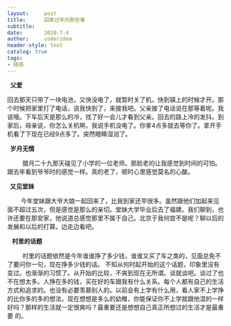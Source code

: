 ```yaml
---
layout:     post
title:      回家过年的那些事
subtitle:   
date:       2020-7-4
author:     coderidea
header-style: text
catalog: true
tags:
- 随感
--- 
```

<p> <strong> 父爱</strong></p>

<p>回去那天只带了一块电池，又快没电了，就暂时关了机，快到镇上的时候才开。那个时候把家里打了电话，说我快到了，来接我吧。父亲接了电话说在那等着呢。我说哦。下车后天是那么的冷，找了好一会儿才看到父亲。回去的路上冷的发抖。到家后，母亲说，你怎么关机啊，我说手机没电了。你爹4点多就去等你了。拿开手机看了下现在已经9点多了。突然眼睛湿润了。</p>

<p> <strong> 岁月无情</strong></p>

<p>         腊月二十九那天碰见了小学的一位老师。那脸老的让我感觉到时间的可怕。跟去年看到爷爷时的感觉一样。真的老了，顿时心里感觉莫名的心酸。</p>

<p><strong>  又见堂妹</strong></p>

<p>        今年堂妹跟大爷大娘一起回来了，比我到家还早很多。虽然跟他们加起来见面不超过五次，但是感觉是那么的亲切。堂妹大学毕业后去了福建。我们聊到，也许还要在那安家，他说道总感觉那里不属于自己。北京于我何尝不是呢？聊以后的发展和以后的打算。边走边看吧。</p>

<p>  <strong> 村里的话题</strong></p>

<p>         村里的话题依然是今年谁谁挣了多少钱，谁谁又买了车之类的，见面总免不了要问你一句，现在挣多少钱的话。 不知从何时起开始的这个话题，印象里没有变过。也渐渐的习惯了。从开始的比较，不爽到现在无所谓。谈就谈吧。谈过了也不在想太多。人挣在多的钱，买在好的车跟我有什么关系。每个人都有自己的生活方式和追求的。也没有必要羡慕别人的。以前会有上学有什么用，看人家不上学挣的比你多的多的想法，现在想想是多么的幼稚，你能保证你不上学就跟他混的一样好吗？那样的生活就一定很爽吗？最重要还是想想自己真正所想过的生活才是最重要 的。</p>
